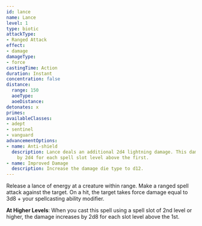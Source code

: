 ```yaml
---
id: lance
name: Lance
level: 1
type: biotic
attackType:
- Ranged Attack
effect:
- damage
damageType:
- force
castingTime: Action
duration: Instant
concentration: false
distance:
  range: 150
  aoeType: 
  aoeDistance: 
detonates: x
primes: 
availableClasses:
- adept
- sentinel
- vanguard
advancementOptions:
- name: Anti-shield
  description: Lance deals an additional 2d4 lightning damage. This damage increases
    by 2d4 for each spell slot level above the first.
- name: Improved Damage
  description: Increase the damage die type to d12.
---
```

Release a lance of energy at a creature within range. Make a ranged spell attack against the target. On a hit, the target
takes force damage equal to 3d8 + your spellcasting ability modifier.

__At Higher Levels__: When you cast this spell using a spell slot of 2nd level or higher, the damage increases by 2d8
for each slot level above the 1st.
